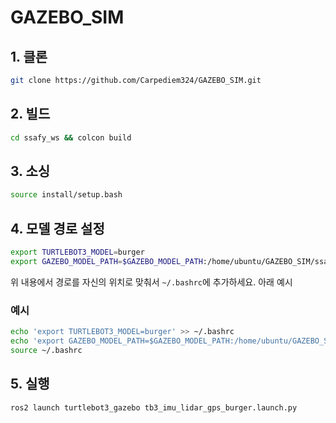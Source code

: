 # GAZEBO_SIM

## 1. 클론
```bash
git clone https://github.com/Carpediem324/GAZEBO_SIM.git
```

## 2. 빌드
```bash
cd ssafy_ws && colcon build
```

## 3. 소싱
```bash
source install/setup.bash
```

## 4. 모델 경로 설정
```bash
export TURTLEBOT3_MODEL=burger
export GAZEBO_MODEL_PATH=$GAZEBO_MODEL_PATH:/home/ubuntu/GAZEBO_SIM/ssafy_ws/src/turtlebot3_simulations/turtlebot3_gazebo/models/
```
위 내용에서 경로를 자신의 위치로 맞춰서 `~/.bashrc`에 추가하세요. 아래 예시

### 예시
```bash
echo 'export TURTLEBOT3_MODEL=burger' >> ~/.bashrc
echo 'export GAZEBO_MODEL_PATH=$GAZEBO_MODEL_PATH:/home/ubuntu/GAZEBO_SIM/ssafy_ws/src/turtlebot3_simulations/turtlebot3_gazebo/models/' >> ~/.bashrc
source ~/.bashrc
```

## 5. 실행
```bash
ros2 launch turtlebot3_gazebo tb3_imu_lidar_gps_burger.launch.py
```